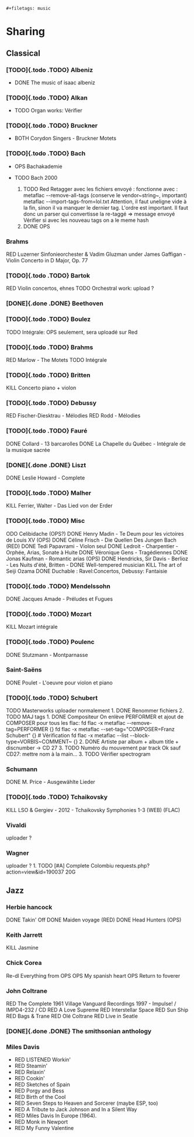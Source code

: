 ```{=org}
#+filetags: music
```
# Sharing

## Classical

### [TODO]{.todo .TODO} Albeniz

-   DONE The music of isaac albeniz

### [TODO]{.todo .TODO} Alkan

-   TODO Organ works: Vérifier

### [TODO]{.todo .TODO} Bruckner

-   BOTH Corydon Singers - Bruckner Motets

### [TODO]{.todo .TODO} Bach

-   OPS Bachakademie

-   TODO Bach 2000

    1.  TODO Red Retagger avec les fichiers envoyé : fonctionne avec :
        metaflac --remove-all-tags (conserve le vendor~string~,
        important) metaflac --import-tags-from=lol.txt Attention, il
        faut uneligne vide à la fin, sinon il va manquer le dernier tag.
        L\'ordre est important. Il faut donc un parser qui convertisse
        la re-taggé =\> message envoyé Vérifier si avec les nouveau tags
        on a le meme hash
    2.  DONE OPS

### Brahms

RED Luzerner Sinfonieorchester & Vadim Gluzman under James Gaffigan -
Violin Concerto in D Major, Op. 77

### [TODO]{.todo .TODO} Bartok

RED Violin concertos, ehnes TODO Orchestral work: upload ?

### [DONE]{.done .DONE} Beethoven

### [TODO]{.todo .TODO} Boulez

TODO Intégrale: OPS seulement, sera uploadé sur Red

### [TODO]{.todo .TODO} Brahms

RED Marlow - The Motets TODO Intégrale

### [TODO]{.todo .TODO} Britten

KILL Concerto piano + violon

### [TODO]{.todo .TODO} Debussy

RED Fischer-Diesktrau - Mélodies RED Rodd - Mélodies

### [TODO]{.todo .TODO} Fauré

DONE Collard - 13 barcarolles DONE La Chapelle du Québec - Intégrale de
la musique sacrée

### [DONE]{.done .DONE} Liszt

DONE Leslie Howard - Complete

### [TODO]{.todo .TODO} Malher

KILL Ferrier, Walter - Das Lied von der Erder

### [TODO]{.todo .TODO} Misc

ODO Celibidache (OPS?) DONE Henry Madin - Te Deum pour les victoires de
Louis XV (OPS) DONE Céline Frisch - Die Quellen Des Jungen Bach (RED)
DONE Tedi Papavrami - Violon seul DONE Ledroit - Charpentier - Orphée,
Arias, Sonate à Huite DONE Véronique Gens - Tragédiennes DONE Jonas
Kaufman - Romantic arias (OPS) DONE Hendricks, Sir Davis - Berlioz - Les
Nuits d\'été, Britten - DONE Well-tempered musician KILL The art of
Seiji Ozama DONE Duchable : Ravel:Concertos, Debussy: Fantaisie

### [TODO]{.todo .TODO} Mendelssohn

DONE Jacques Amade - Préludes et Fugues

### [TODO]{.todo .TODO} Mozart

KILL Mozart intégrale

### [TODO]{.todo .TODO} Poulenc

DONE Stutzmann - Montparnasse

### Saint-Saëns

DONE Poulet - L\'oeuvre pour violon et piano

### [TODO]{.todo .TODO} Schubert

TODO Masterworks uploader normalement 1. DONE Renommer fichiers 2. TODO
MAJ tags 1. DONE Compositeur On enlève PERFORMER et ajout de COMPOSER
pour tous les flac: fd flac -x metaflac --remove-tag=PERFORMER {} fd
flac -x metaflac --set-tag=\"COMPOSER=Franz Schubert\" {} \#
Vérification fd flac -x metaflac --list --block-type=VORBIS~COMMENT~ {}
2. DONE Artiste par album + album title + discnumber -\> CD 27 3. TODO
Numéro du mouvement par track Ok sauf CD27: mettre nom à la main... 3.
TODO Vérifier spectrogram

### Schumann

DONE M. Price - Ausgewählte Lieder

### [TODO]{.todo .TODO} Tchaikovsky

KILL LSO & Gergiev - 2012 - Tchaikovsky Symphonies 1-3 (WEB) (FLAC)

### Vivaldi

uploader ?

### Wagner

uploader ? 1. TODO \[#A\] Complete Colombiu
requests.php?action=view&id=190037 20G

## Jazz

### Herbie hancock

DONE Takin\' Off DONE Maiden voyage (RED) DONE Head Hunters (OPS)

### Keith Jarrett

KILL Jasmine

### Chick Corea

Re-dl Everything from OPS OPS My spanish heart OPS Return to foverer

### John Coltrane

RED The Complete 1961 Village Vanguard Recordings 1997 - Impulse! /
IMPD4-232 / CD RED A Love Supreme RED Interstellar Space RED Sun Ship
RED Bags & Trane RED Olé Coltrane RED Live in Seatle

### [DONE]{.done .DONE} The smithsonian anthology

### Miles Davis

-   RED LISTENED Workin\'
-   RED Steamin\'
-   RED Relaxin\'
-   RED Cookin\'
-   RED Sketches of Spain
-   RED Porgy and Bess
-   RED Birth of the Cool
-   RED Seven Steps to Heaven and Sorcerer (maybe ESP, too)
-   RED A Tribute to Jack Johnson and In a Silent Way
-   RED Miles Davis In Europe (1964).
-   RED Monk in Newport
-   RED My Funny Valentine
